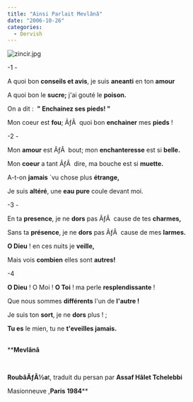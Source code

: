 ```yaml
---
title: "Ainsi Parlait Mevlânâ"
date: "2006-10-26"
categories: 
  - Dervish
---
```


![zincir.jpg](/uploads/2006/10/zincir.kucukresim.jpg)

\-1 ­-

A quoi bon **conseils et avis**, je suis **aneanti** en ton **amour**

A quoi bon le **sucre;** j'ai gouté le **poison.**

On a dit :  **" Enchainez ses pieds! "**

Mon coeur est **fou**; ÃƒÂ  quoi bon **enchainer** mes **pieds** !

\-2 ­-

Mon **amour** est ÃƒÂ  bout; mon **enchanteresse** est si **belle.**

Mon **coeur** a tant ÃƒÂ  dire, ma bouche est si **muette.**

A-t-on **jamais** \`vu chose plus **étrange,**

Je suis **altéré**, une **eau pure** coule devant moi.

\-3 ­-

En ta **presence**, je ne **dors** pas ÃƒÂ  cause de tes **charmes,**

Sans ta **présence**, je ne **dors** pas ÃƒÂ  cause de mes **larmes.**

**O Dieu** ! en ces nuits je **veille,**

Mais vois **combien** elles sont **autres!**

\-4 ­

**O Dieu** ! O Moi ! **O Toi** ! ma perle **resplendissante** !

Que nous sommes **différents** l'un de **l'autre !**

Je suis ton **sort**, je ne **dors** plus ! ;

**Tu es** le mien, tu ne **t'eveilles jamais.**

                                                                                                                 ****Mevlânâ**

  

**RoubâÃƒÂ½a**t, traduit du persan par **Assaf Hâlet Tchelebbi**

Masionneuve ,**Paris** **1984****
